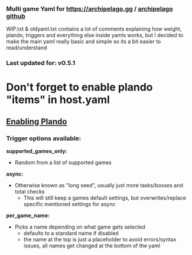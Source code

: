 ### Multi game Yaml for https://archipelago.gg / [archipelago github](https://github.com/ArchipelagoMW/Archipelago)
WIP.txt & oldyaml.txt contains a lot of comments explaining how weight, plando, triggers and everything else inside yamls works,
but I decided to make the main yaml really basic and simple so its a bit easier to read/understand

### Last updated for: v0.5.1

# Don't forget to enable plando "items" in host.yaml
## [Enabling Plando](https://archipelago.gg/tutorial/Archipelago/plando/en#enabling-plando)


### Trigger options available:

**supported_games_only:**
 - Random from a list of supported games

**async:** 
  - Otherwise known as "long seed", usually just more tasks/bosses and total checks
    - This will still keep a games default settings, but overwrites/replace specific mentioned settings for async
 
**per_game_name:** 
 - Picks a name depending on what game gets selected
   - defaults to a standard name if disabled
   - the name at the top is just a placeholder to avoid errors/syntax issues, all names get changed at the bottom of the yaml


